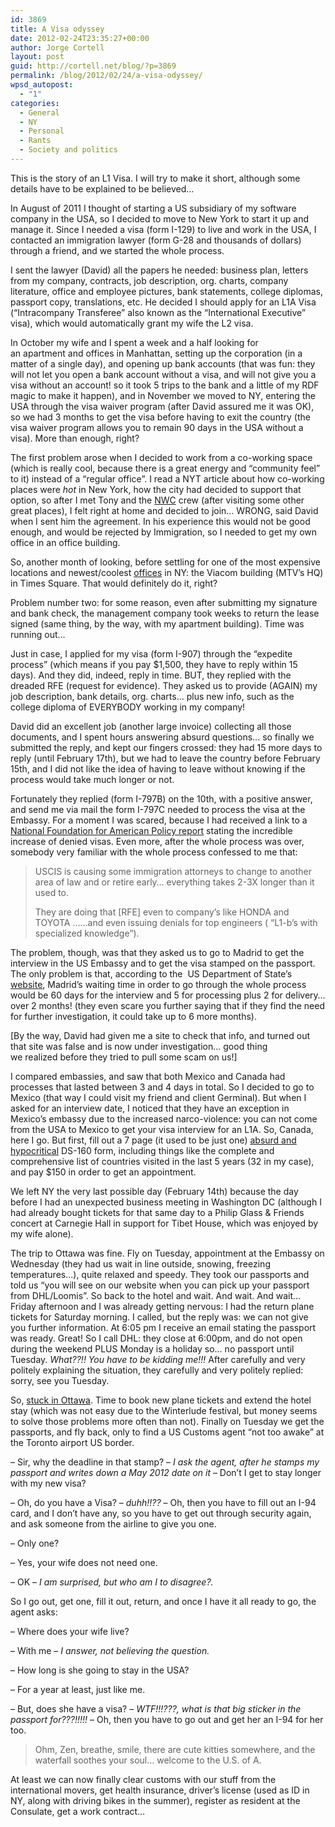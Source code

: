 ```yaml
---
id: 3869
title: A Visa odyssey
date: 2012-02-24T23:35:27+00:00
author: Jorge Cortell
layout: post
guid: http://cortell.net/blog/?p=3869
permalink: /blog/2012/02/24/a-visa-odyssey/
wpsd_autopost:
  - "1"
categories:
  - General
  - NY
  - Personal
  - Rants
  - Society and politics
---
```

This is the story of an L1 Visa. I will try to make it short, although some details have to be explained to be believed&#8230;

In August of 2011 I thought of starting a US subsidiary of my software company in the USA, so I decided to move to New York to start it up and manage it. Since I needed a visa (form I-129) to live and work in the USA, I contacted an immigration lawyer (form G-28 and thousands of dollars) through a friend, and we started the whole process.

I sent the lawyer (David) all the papers he needed: business plan, letters from my company, contracts, job description, org. charts, company literature, office and employee pictures, bank statements, college diplomas, passport copy, translations, etc. He decided I should apply for an L1A Visa (&#8220;Intracompany Transferee&#8221; also known as the &#8220;International Executive&#8221; visa), which would automatically grant my wife the L2 visa.

In October my wife and I spent a week and a half looking for an apartment and offices in Manhattan, setting up the corporation (in a matter of a single day), and opening up bank accounts (that was fun: they will not let you open a bank account without a visa, and will not give you a visa without an account! so it took 5 trips to the bank and a little of my RDF magic to make it happen), and in November we moved to NY, entering the USA through the visa waiver program (after David assured me it was OK), so we had 3 months to get the visa before having to exit the country (the visa waiver program allows you to remain 90 days in the USA without a visa). More than enough, right?

The first problem arose when I decided to work from a co-working space (which is really cool, because there is a great energy and &#8220;community feel&#8221; to it) instead of a &#8220;regular office&#8221;. I read a NYT article about how co-working places were _hot_ in New York, how the city had decided to support that option, so after I met Tony and the <a title="http://nwc.co/" href="http://nwc.co/" target="_blank">NWC</a> crew (after visiting some other great places), I felt right at home and decided to join&#8230; WRONG, said David when I sent him the agreement. In his experience this would not be good enough, and would be rejected by Immigration, so I needed to get my own office in an office building.

So, another month of looking, before settling for one of the most expensive locations and newest/coolest <a title="http://www.kanteron.com/blog/kanteron/2011/12/kanteron-systems-new-office-in-times-square-new-york/" href="http://www.kanteron.com/blog/kanteron/2011/12/kanteron-systems-new-office-in-times-square-new-york/" target="_blank">offices</a> in NY: the Viacom building (MTV&#8217;s HQ) in Times Square. That would definitely do it, right?

Problem number two: for some reason, even after submitting my signature and bank check, the management company took weeks to return the lease signed (same thing, by the way, with my apartment building). Time was running out&#8230;

Just in case, I applied for my visa (form I-907) through the &#8220;expedite process&#8221; (which means if you pay $1,500, they have to reply within 15 days). And they did, indeed, reply in time. BUT, they replied with the dreaded RFE (request for evidence). They asked us to provide (AGAIN) my job description, bank details, org. charts&#8230; plus new info, such as the college diploma of EVERYBODY working in my company!

David did an excellent job (another large invoice) collecting all those documents, and I spent hours answering absurd questions&#8230; so finally we submitted the reply, and kept our fingers crossed: they had 15 more days to reply (until February 17th), but we had to leave the country before February 15th, and I did not like the idea of having to leave without knowing if the process would take much longer or not.

Fortunately they replied (form I-797B) on the 10th, with a positive answer, and send me via mail the form I-797C needed to process the visa at the Embassy. For a moment I was scared, because I had received a link to a <a title="http://www.nfap.com/pdf/NFAP_Policy_Brief.USCIS_and_Denial_Rates_of_L1_and_H%201B_Petitions.February2012.pdf" href="http://www.nfap.com/pdf/NFAP_Policy_Brief.USCIS_and_Denial_Rates_of_L1_and_H%201B_Petitions.February2012.pdf" target="_blank">National Foundation for American Policy report</a> stating the incredible increase of denied visas. Even more, after the whole process was over, somebody very familiar with the whole process confessed to me that:

> USCIS is causing some immigration attorneys to change to another area of law and or retire early&#8230; everything takes 2-3X longer than it used to.
> 
> They are doing that [RFE] even to company&#8217;s like HONDA and TOYOTA &#8230;&#8230;and even issuing denials for top engineers ( &#8220;L1-b&#8217;s with specialized knowledge&#8221;).

The problem, though, was that they asked us to go to Madrid to get the interview in the US Embassy and to get the visa stamped on the passport. The only problem is that, according to the  US Department of State&#8217;s <a title="http://travel.state.gov/visa/temp/wait/wait_4638.html" href="http://travel.state.gov/visa/temp/wait/wait_4638.html" target="_blank">website</a>, Madrid&#8217;s waiting time in order to go through the whole process would be 60 days for the interview and 5 for processing plus 2 for delivery&#8230; over 2 months! (they even scare you further saying that if they find the need for further investigation, it could take up to 6 more months).

[By the way, David had given me a site to check that info, and turned out that site was false and is now under investigation&#8230; good thing we realized before they tried to pull some scam on us!]

I compared embassies, and saw that both Mexico and Canada had processes that lasted between 3 and 4 days in total. So I decided to go to Mexico (that way I could visit my friend and client Germinal). But when I asked for an interview date, I noticed that they have an exception in Mexico&#8217;s embassy due to the increased narco-violence: you can not come from the USA to Mexico to get your visa interview for an L1A. So, Canada, here I go. But first, fill out a 7 page (it used to be just one) <a title="http://cortell.net/blog/2012/02/hypocritical-and-absurd-visa-questions/" href="http://cortell.net/blog/2012/02/hypocritical-and-absurd-visa-questions/" target="_blank">absurd and hypocritical</a> DS-160 form, including things like the complete and comprehensive list of countries visited in the last 5 years (32 in my case), and pay $150 in order to get an appointment.

We left NY the very last possible day (February 14th) because the day before I had an unexpected business meeting in Washington DC (although I had already bought tickets for that same day to a Philip Glass & Friends concert at Carnegie Hall in support for Tibet House, which was enjoyed by my wife alone).

The trip to Ottawa was fine. Fly on Tuesday, appointment at the Embassy on Wednesday (they had us wait in line outside, snowing, freezing temperatures&#8230;), quite relaxed and speedy. They took our passports and told us &#8220;you will see on our website when you can pick up your passport from DHL/Loomis&#8221;. So back to the hotel and wait. And wait. And wait&#8230; Friday afternoon and I was already getting nervous: I had the return plane tickets for Saturday morning. I called, but the reply was: we can not give you further information. At 6:05 pm I receive an email stating the passport was ready. Great! So I call DHL: they close at 6:00pm, and do not open during the weekend PLUS Monday is a holiday so&#8230; no passport until Tuesday. _What??!! You have to be kidding me!!!_ After carefully and very politely explaining the situation, they carefully and very politely replied: sorry, see you Tuesday.

So, <a title="http://cortell.net/blog/2012/02/stuck-in-ottawa-canada-for-a-week/" href="http://cortell.net/blog/2012/02/stuck-in-ottawa-canada-for-a-week/" target="_blank">stuck in Ottawa</a>. Time to book new plane tickets and extend the hotel stay (which was not easy due to the Winterlude festival, but money seems to solve those problems more often than not). Finally on Tuesday we get the passports, and fly back, only to find a US Customs agent &#8220;not too awake&#8221; at the Toronto airport US border.

– Sir, why the deadline in that stamp? – _I ask the agent, after he stamps my passport and writes down a May 2012 date on it_ – Don&#8217;t I get to stay longer with my new visa?

– Oh, do you have a Visa? – _duhh!!??_ – Oh, then you have to fill out an I-94 card, and I don&#8217;t have any, so you have to get out through security again, and ask someone from the airline to give you one.

– Only one?

– Yes, your wife does not need one.

– OK – _I am surprised, but who am I to disagree?._

So I go out, get one, fill it out, return, and once I have it all ready to go, the agent asks:

– Where does your wife live?

– With me – _I answer, not believing the question._

– How long is she going to stay in the USA?

– For a year at least, just like me.

– But, does she have a visa? – _WTF!!!???, what is that big sticker in the passport for???!!!!!_ – Oh, then you have to go out and get her an I-94 for her too.

> Ohm, Zen, breathe, smile, there are cute kitties somewhere, and the waterfall soothes your soul&#8230; welcome to the U.S. of A.

At least we can now finally clear customs with our stuff from the international movers, get health insurance, driver&#8217;s license (used as ID in NY, along with driving bikes in the summer), register as resident at the Consulate, get a work contract&#8230;